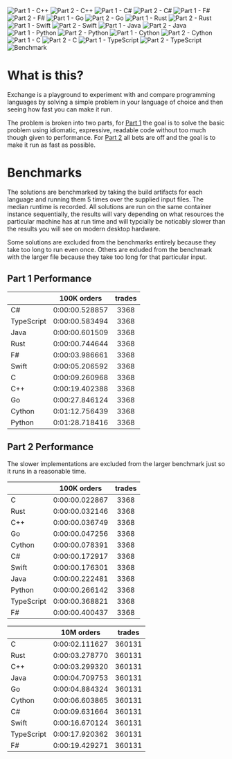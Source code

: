 ![Part 1 - C++](./workflows/Part%201%20-%20C++/badge.svg) ![Part 2 - C++](./workflows/Part%202%20-%20C++/badge.svg) ![Part 1 - C#](./workflows/Part%201%20-%20C%23/badge.svg) ![Part 2 - C#](./workflows/Part%202%20-%20C%23/badge.svg) ![Part 1 - F#](./workflows/Part%201%20-%20F%23/badge.svg) ![Part 2 - F#](./workflows/Part%202%20-%20F%23/badge.svg) ![Part 1 - Go](./workflows/Part%201%20-%20Go/badge.svg) ![Part 2 - Go](./workflows/Part%202%20-%20Go/badge.svg) ![Part 1 - Rust](./workflows/Part%201%20-%20Rust/badge.svg) ![Part 2 - Rust](./workflows/Part%202%20-%20Rust/badge.svg) ![Part 1 - Swift](./workflows/Part%201%20-%20Swift/badge.svg) ![Part 2 - Swift](./workflows/Part%202%20-%20Swift/badge.svg) ![Part 1 - Java](./workflows/Part%201%20-%20Java/badge.svg) ![Part 2 - Java](./workflows/Part%202%20-%20Java/badge.svg) ![Part 1 - Python](./workflows/Part%201%20-%20Python/badge.svg) ![Part 2 - Python](./workflows/Part%202%20-%20Python/badge.svg) ![Part 1 - Cython](./workflows/Part%201%20-%20Cython/badge.svg) ![Part 2 - Cython](./workflows/Part%202%20-%20Cython/badge.svg) ![Part 1 - C](./workflows/Part%201%20-%20C/badge.svg) ![Part 2 - C](./workflows/Part%202%20-%20C/badge.svg) ![Part 1 - TypeScript](./workflows/Part%201%20-%20TypeScript/badge.svg) ![Part 2 - TypeScript](./workflows/Part%202%20-%20TypeScript/badge.svg) ![Benchmark](./workflows/Benchmark/badge.svg) 

# What is this?

Exchange is a playground to experiment with and compare programming languages by solving a simple problem in your language of choice and then seeing how fast you can make it run.

The problem is broken into two parts, for [Part 1](./tree/master/Part%201) the goal is to solve the basic problem using idiomatic, expressive, readable code without too much though given to performance. For [Part 2](./tree/master/Part%202) all bets are off and the goal is to make it run as fast as possible.

# Benchmarks

The solutions are benchmarked by taking the build artifacts for each language and running them 5 times over the supplied input files. The median runtime is recorded. All solutions are run on the same container instance sequentially, the results will vary depending on what resources the particular machine has at run time and will typcially be noticably slower than the results you will see on modern desktop hardware.

Some solutions are excluded from the benchmarks entirely because they take too long to run even once. Others are exluded from the benchmark with the larger file because they take too long for that particular input.

## Part 1 Performance


||100K orders|trades|
-|:-:|:-:|
|C#|0:00:00.528857|3368|
|TypeScript|0:00:00.583494|3368|
|Java|0:00:00.601509|3368|
|Rust|0:00:00.744644|3368|
|F#|0:00:03.986661|3368|
|Swift|0:00:05.206592|3368|
|C|0:00:09.260968|3368|
|C++|0:00:19.402388|3368|
|Go|0:00:27.846124|3368|
|Cython|0:01:12.756439|3368|
|Python|0:01:28.718416|3368|


## Part 2 Performance

The slower implementations are excluded from the larger benchmark just so it runs in a reasonable time.

||100K orders|trades|
-|:-:|:-:|
|C|0:00:00.022867|3368|
|Rust|0:00:00.032146|3368|
|C++|0:00:00.036749|3368|
|Go|0:00:00.047256|3368|
|Cython|0:00:00.078391|3368|
|C#|0:00:00.172917|3368|
|Swift|0:00:00.176301|3368|
|Java|0:00:00.222481|3368|
|Python|0:00:00.266142|3368|
|TypeScript|0:00:00.368821|3368|
|F#|0:00:00.400437|3368|


||10M orders|trades|
-|:-:|:-:|
|C|0:00:02.111627|360131|
|Rust|0:00:03.278770|360131|
|C++|0:00:03.299320|360131|
|Java|0:00:04.709753|360131|
|Go|0:00:04.884324|360131|
|Cython|0:00:06.603865|360131|
|C#|0:00:09.631664|360131|
|Swift|0:00:16.670124|360131|
|TypeScript|0:00:17.920362|360131|
|F#|0:00:19.429271|360131|



